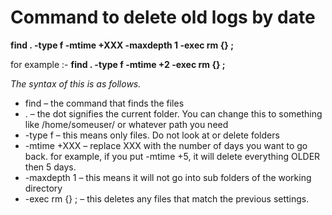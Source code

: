 # Command to delete old logs by date

**find . -type f -mtime +XXX -maxdepth 1 -exec rm {} \;**

for example :- **find . -type f -mtime +2 -exec rm {} \;**

*The syntax of this is as follows.*

+ find  – the command that finds the files
+ . – the dot signifies the current folder.  You can change this to something like /home/someuser/ or whatever path you need
+ -type f – this means only files.  Do not look at or delete folders
+ -mtime +XXX – replace XXX with the number of days you want to go back. 
   for example, if you put -mtime +5, it will delete everything OLDER then 5 days.
+ -maxdepth 1 – this means it will not go into sub folders of the working directory
+ -exec rm {} \; – this deletes any files that match the previous settings.